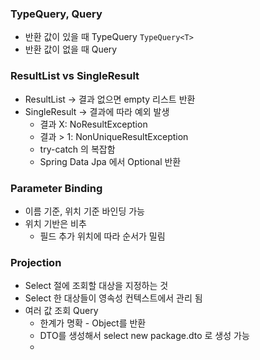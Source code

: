 ### TypeQuery, Query

* 반환 값이 있을 때 TypeQuery
`TypeQuery<T>`
* 반환 값이 없을 때 Query

### ResultList vs SingleResult

* ResultList -> 결과 없으면 empty 리스트 반환 
* SingleResult -> 결과에 따라 예외 발생
  * 결과 X: NoResultException
  * 결과 > 1: NonUniqueResultException
  * try-catch 의 복잡함
  * Spring Data Jpa 에서 Optional 반환

### Parameter Binding

* 이름 기준, 위치 기준 바인딩 가능
* 위치 기반은 비추
  * 필드 추가 위치에 따라 순서가 밀림

### Projection

* Select 절에 조회할 대상을 지정하는 것
* Select 한 대상들이 영속성 컨텍스트에서 관리 됨
* 여러 값 조회 Query
  * 한계가 명확 - Object를 반환
  * DTO를 생성해서 select new package.dto 로 생성 가능
  * 